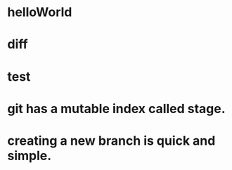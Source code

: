 # helloWorld
# diff
# test
## 
# git has a mutable index called stage.
# creating a new branch is quick and simple.
